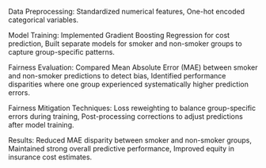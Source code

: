 Data Preprocessing: Standardized numerical features, One-hot encoded categorical variables.

Model Training: Implemented Gradient Boosting Regression for cost prediction, Built separate models for smoker and non-smoker groups to capture group-specific patterns.

Fairness Evaluation: Compared Mean Absolute Error (MAE) between smoker and non-smoker predictions to detect bias, Identified performance disparities where one group experienced systematically higher prediction errors.

Fairness Mitigation Techniques: Loss reweighting to balance group-specific errors during training, Post-processing corrections to adjust predictions after model training.

Results: Reduced MAE disparity between smoker and non-smoker groups, Maintained strong overall predictive performance, Improved equity in insurance cost estimates.
